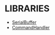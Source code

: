 
# LIBRARIES

<ul>
	<li><a href="https://github.com/Pararera/Serial-buffer" title="Click to visit GitHub page." target="_blank">SerialBuffer</a></li>
<li><a href="https://github.com/Pararera/Command-Handler" title="Click to visit GitHub page." target="_blank">CommandHandler</a></li>
</ul>